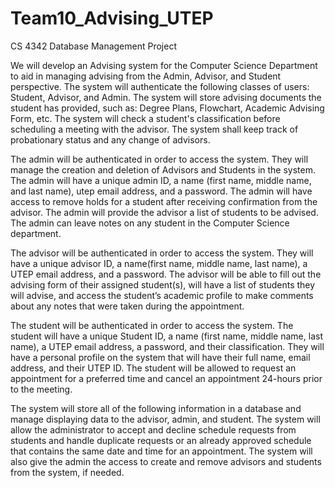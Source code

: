 # Team10_Advising_UTEP
CS 4342 Database Management Project


We will develop an Advising system for the Computer Science Department to aid in managing advising from the Admin, Advisor, and Student perspective. The system will authenticate the following classes of users: Student, Advisor, and Admin. The system will store advising documents the student has provided, such as: Degree Plans, Flowchart, Academic Advising Form, etc. The system will check a student's classification before scheduling a meeting with the advisor. The system shall keep track of probationary status and any change of advisors.  

 
The admin will be authenticated in order to access the system. They will manage the creation and deletion of Advisors and Students in the system. The admin will have a unique admin ID, a name (first name, middle name, and last name), utep email address, and a password. The admin will have access to remove holds for a student after receiving confirmation from the advisor. The admin will provide the advisor a list of students to be advised. The admin can leave notes on any student in the Computer Science department.
 
 
The advisor will be authenticated in order to access the system. They will have a unique advisor ID, a name(first name, middle name, last name), a UTEP email address, and a password. The advisor will be able to fill out the advising form of their assigned student(s), will have a list of students they will advise, and access the student’s academic profile to make comments about any notes that were taken during the appointment. 
 
 
The student will be authenticated in order to access the system. The student will have a unique Student ID, a name (first name, middle name, last name), a UTEP email address, a password, and their classification. They will have a personal profile on the system that will have their full name, email address, and their UTEP ID. The student will be allowed to request an appointment for a preferred time and cancel an appointment 24-hours prior to the meeting. 
 
 
The system will store all of the following information in a database and manage displaying data to the advisor, admin, and student. The system will allow the administrator to accept and decline schedule requests from students and handle duplicate requests or an already approved schedule  that contains the same date and time for an appointment. The system will also give the admin the access to create and remove advisors and students from the system, if needed. 
